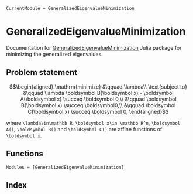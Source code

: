 ```@meta
CurrentModule = GeneralizedEigenvalueMinimization
```

# GeneralizedEigenvalueMinimization

Documentation for [GeneralizedEigenvalueMinimization](https://github.com/hurak/GeneralizedEigenvalueMinimization.jl) Julia package for minimizing the generalized eigenvalues.

## Problem statement

```math
\begin{aligned}
\mathrm{minimize} &\qquad \lambda\\
\text{subject to} &\qquad \lambda \boldsymbol B(\boldsymbol x) - \boldsymbol A(\boldsymbol x) \succeq \boldsymbol 0,\\
                    &\qquad \boldsymbol B(\boldsymbol x) \succeq \boldsymbol0,\\
                    &\qquad \boldsymbol C(\boldsymbol x) \succeq \boldsymbol 0,
\end{aligned}
```
where ``\lambda\in\mathbb R``, ``\boldsymbol x\in \mathbb R^n``, ``\boldsymbol A()``, ``\boldsymbol B()`` and ``\boldsymbol C()`` are affine functions of ``\boldsymbol x``.

## Functions

```@autodocs
Modules = [GeneralizedEigenvalueMinimization]
```

## Index

```@index
```
